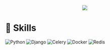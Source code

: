   <div align=center>
	<a href="https://hits.seeyoufarm.com"><img src="https://hits.seeyoufarm.com/api/count/incr/badge.svg?url=https%3A%2F%2Fgithub.com%2Fbong7233&count_bg=%2311C8C1&title_bg=%231D1A1A&icon=tapas.svg&icon_color=%2342C0A9&title=hits&edge_flat=false"/></a>	
  </div>


# :crystal_ball: Skills

![Python](https://img.shields.io/badge/Python-3776AB.svg?&style=for-the-badge&logo=Python&logoColor=white)
![Django](https://img.shields.io/badge/Django-#092E20.svg?&style=for-the-badge&logo=Django&logoColor=#092E20)
![Celery](https://img.shields.io/badge/Celery-3776AB.svg?&style=for-the-badge&logo=Python&logoColor=white)
![Docker](https://img.shields.io/badge/Docker-3776AB.svg?&style=for-the-badge&logo=Python&logoColor=white)
![Redis](https://img.shields.io/badge/Redis-3776AB.svg?&style=for-the-badge&logo=Python&logoColor=white)
